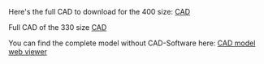 Here's the full CAD to download for the 400 size: [CAD](https://drive.google.com/file/d/1_W_zTtkTLNM0cl8-fxqcQIgs84z-cE94/view?usp=sharing)

Full CAD of the 330 size [CAD](https://drive.google.com/file/d/1UAqsNoWxR-qWL81KxrNF7FhjdVlwsQbX/view?usp=sharing)

You can find the complete model without CAD-Software here: [CAD model web viewer](https://a360.co/3ITT817) 
